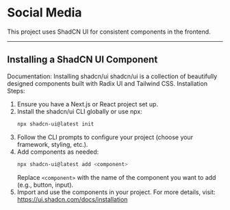 # Social Media

This project uses ShadCN UI for consistent components in the frontend.

---

## Installing a ShadCN UI Component
Documentation: Installing shadcn/ui
shadcn/ui is a collection of beautifully designed components built with Radix UI and Tailwind CSS.
Installation Steps:
1. Ensure you have a Next.js or React project set up.
2. Install the shadcn/ui CLI globally or use npx:
   ```bash
   npx shadcn-ui@latest init
   ```
3. Follow the CLI prompts to configure your project (choose your framework, styling, etc.).
4. Add components as needed:
   ```bash
   npx shadcn-ui@latest add <component>
   ```
   Replace `<component>` with the name of the component you want to add (e.g., button, input).
5. Import and use the components in your project.
For more details, visit: https://ui.shadcn.com/docs/installation
